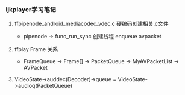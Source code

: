 ### ijkplayer学习笔记
1. ffpipenode_android_mediacodec_vdec.c  硬编码创建相关.c文件
    + pipenode -> func_run_sync 创建线程 enqueue avpacket

2. ffplay Frame 关系
    + FrameQueue -> Frame[] -> PacketQueue -> MyAVPacketList -> AVPacket
3. VideoState->auddec(Decoder)->queue = VideoState->audioq(PacketQueue)

